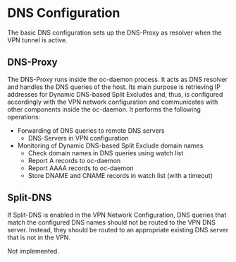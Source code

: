 # DNS Configuration

The basic DNS configuration sets up the DNS-Proxy as resolver when the VPN
tunnel is active.

## DNS-Proxy

The DNS-Proxy runs inside the oc-daemon process. It acts as DNS resolver and
handles the DNS queries of the host. Its main purpose is retrieving IP
addresses for Dynamic DNS-based Split Excludes and, thus, is configured
accordingly with the VPN network configuration and communicates with other
components inside the oc-daemon. It performs the following operations:

* Forwarding of DNS queries to remote DNS servers
  * DNS-Servers in VPN configuration
* Monitoring of Dynamic DNS-based Split Exclude domain names
  * Check domain names in DNS queries using watch list
  * Report A records to oc-daemon
  * Report AAAA records to oc-daemon
  * Store DNAME and CNAME records in watch list (with a timeout)

## Split-DNS

If Split-DNS is enabled in the VPN Network Configuration, DNS queries that
match the configured DNS names should not be routed to the VPN DNS server.
Instead, they should be routed to an appropriate existing DNS server that is
not in the VPN.

Not implemented.
